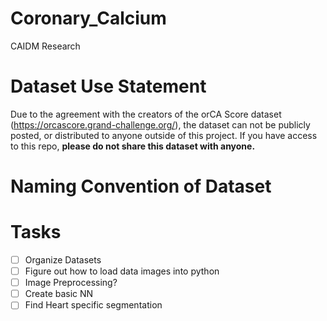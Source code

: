 # Coronary_Calcium
CAIDM Research

# Dataset Use Statement

Due to the agreement with the creators of the orCA Score dataset (https://orcascore.grand-challenge.org/), the dataset can not be publicly posted, or distributed to anyone outside of this project.
If you have access to this repo, **please do not share this dataset with anyone.**

# Naming Convention of Dataset
<will fill when known>

# Tasks
- [ ] Organize Datasets
- [ ] Figure out how to load data images into python
- [ ] Image Preprocessing?
- [ ] Create basic NN
- [ ] Find Heart specific segmentation
